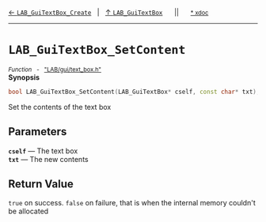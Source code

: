 [&#8592; `LAB_GuiTextBox_Create`](LAB--gui--lab_guitextbox--lab_guitextbox_create.md)&nbsp;&nbsp;&nbsp;|&nbsp;&nbsp;&nbsp;[&#8593; `LAB_GuiTextBox`](LAB--gui--lab_guitextbox.md)&nbsp;&nbsp;&nbsp;&nbsp;&nbsp;&nbsp;||&nbsp;&nbsp;&nbsp;&nbsp;&nbsp;&nbsp;<small>[\* xdoc](../xdoc/LAB/gui.xmd#L325)</small>
***

# `LAB_GuiTextBox_SetContent`
<small>*Function* &nbsp; - &nbsp; ["LAB/gui/text_box.h"](../include/LAB/gui/text_box.h)</small>  
**Synopsis**

```cpp
bool LAB_GuiTextBox_SetContent(LAB_GuiTextBox* cself, const char* txt);
```

Set the contents of the text box

## Parameters
**`cself`** &#8213; The text box  
**`txt`** &#8213; The new contents  
## Return Value

`true` on success. `false` on failure, that is when the internal memory couldn't be allocated



